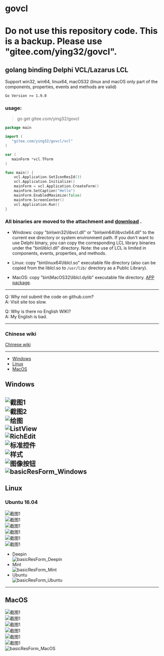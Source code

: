 # govcl

# Do not use this repository code. This is a backup. Please use "gitee.com/ying32/govcl".  

## golang binding Delphi VCL/Lazarus LCL

Support win32, win64, linux64, macOS32 (linux and macOS only part of the components, properties, events and methods are valid)    

`Go Version >= 1.9.0`  

### usage: 

> go get gitee.com/ying32/govcl    

```go
package main

import (
   "gitee.com/ying32/govcl/vcl"
)

var (
   mainForm *vcl.TForm
)

func main() {
    vcl.Application.SetIconResId(3)
    vcl.Application.Initialize()
    mainForm = vcl.Application.CreateForm()
    mainForm.SetCaption("Hello")
    mainForm.EnabledMaximize(false)
    mainForm.ScreenCenter()
    vcl.Application.Run()
}

```

### All binaries are moved to the attachment and [download](https://gitee.com/ying32/govcl/attach_files) . 


* Windows: copy "bin\win32\libvcl.dll" or "bin\win64\libvclx64.dll" to the current exe directory or system environment path. If you don't want to use Delphi binary, you can copy the corresponding LCL library binaries under the "bin\liblcl.dll\" directory. Note: the use of LCL is limited in components, events, properties, and methods.

* Linux: copy "bin\linux64\liblcl.so" executable file directory (also can be copied from the liblcl.so to `/usr/lib/` directory as a Public Library).

* MacOS: copy "bin\MacOS32\liblcl.dylib" executable file directory. [APP package](https://gitee.com/ying32/govcl/wikis/pages?title=APP%E6%89%93%E5%8C%85&parent=FAQ%2FMac-OS).

---
Q: Why not submit the code on github.com?  
A: Visit site too slow.  


Q: Why is there no English WIKI?   
A: My English is bad.  

---

### Chinese wiki  

[Chinese wiki](https://gitee.com/ying32/govcl/wikis/Home)  

---

* [Windows](#Windows)
* [Linux](#Linux)
* [MacOS](#MacOS)


## Windows

![截图1](https://raw.githubusercontent.com/ying32/govcl/master/Screenshot/1.png)    
![截图2](https://raw.githubusercontent.com/ying32/govcl/master/Screenshot/2.png)      
![绘图](https://raw.githubusercontent.com/ying32/govcl/master/Screenshot/draw.png)  
![ListView](https://raw.githubusercontent.com/ying32/govcl/master/Screenshot/listview.png)  
![RichEdit](https://raw.githubusercontent.com/ying32/govcl/master/Screenshot/richedit.png)  
![标准控件](https://raw.githubusercontent.com/ying32/govcl/master/Screenshot/std.png)  
![样式](https://raw.githubusercontent.com/ying32/govcl/master/Screenshot/style.png)  
![图像按钮](https://raw.githubusercontent.com/ying32/govcl/master/Screenshot/imagebutton.jpg)  
![basicResForm_Windows](https://raw.githubusercontent.com/ying32/govcl/master/Screenshot/basicResForm_windows_vcl.jpg) 
---
## Linux 
### Ubuntu 16.04 

![截图1](https://raw.githubusercontent.com/ying32/govcl/master/Screenshot/1_linux.png)  
![截图1](https://raw.githubusercontent.com/ying32/govcl/master/Screenshot/2_linux.jpg)  
![截图1](https://raw.githubusercontent.com/ying32/govcl/master/Screenshot/3_linux.jpg)  
![截图1](https://raw.githubusercontent.com/ying32/govcl/master/Screenshot/4_linux.jpg)  
![截图1](https://raw.githubusercontent.com/ying32/govcl/master/Screenshot/5_linux.jpg)  
![截图1](https://raw.githubusercontent.com/ying32/govcl/master/Screenshot/6_linux.jpg)  

* Deepin  
![basicResForm_Deepin](https://raw.githubusercontent.com/ying32/govcl/master/Screenshot/basicResForm_linux_deepin.jpg)  
* Mint  
![basicResForm_Mint](https://raw.githubusercontent.com/ying32/govcl/master/Screenshot/basicResForm_linux_mint.jpg)  
* Ubuntu  
![basicResForm_Ubuntu](https://raw.githubusercontent.com/ying32/govcl/master/Screenshot/basicResForm_linux_ubuntu.jpg)  
---
## MacOS

![截图1](https://raw.githubusercontent.com/ying32/govcl/master/Screenshot/1_macOS.jpg)  
![截图1](https://raw.githubusercontent.com/ying32/govcl/master/Screenshot/2_macOS.jpg)  
![截图1](https://raw.githubusercontent.com/ying32/govcl/master/Screenshot/3_macOS.jpg)  
![截图1](https://raw.githubusercontent.com/ying32/govcl/master/Screenshot/4_macOS.jpg)  
![截图1](https://raw.githubusercontent.com/ying32/govcl/master/Screenshot/5_macOS.jpg)  
![截图1](https://raw.githubusercontent.com/ying32/govcl/master/Screenshot/6_macOS.jpg)  
![basicResForm_MacOS](https://raw.githubusercontent.com/ying32/govcl/master/Screenshot/basicResForm_macos.jpg)